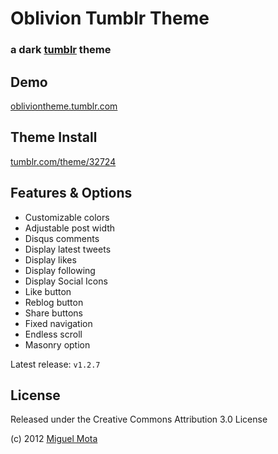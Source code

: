 # Oblivion Tumblr Theme

### a dark [tumblr](http://www.tumblr.com/) theme 

## Demo

[obliviontheme.tumblr.com](http://obliviontheme.tumblr.com/)

## Theme Install

[tumblr.com/theme/32724](http://www.tumblr.com/theme/32724)

## Features & Options

* Customizable colors
* Adjustable post width
* Disqus comments
* Display latest tweets
* Display likes
* Display following
* Display Social Icons
* Like button
* Reblog button
* Share buttons
* Fixed navigation
* Endless scroll
* Masonry option

Latest release: <code>v1.2.7</code>

## License

Released under the Creative Commons Attribution 3.0 License

(c) 2012 [Miguel Mota](http://www.miguelmota.com/)